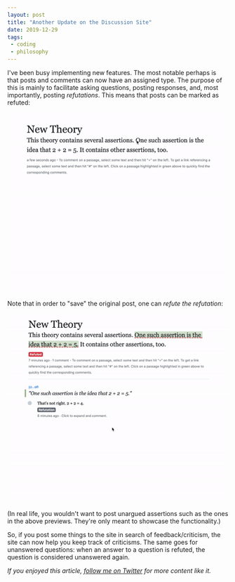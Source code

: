 ```yaml
---
layout: post
title: "Another Update on the Discussion Site"
date: 2019-12-29
tags:
 - coding
 - philosophy
---
```


I've been busy implementing new features. The most notable perhaps is that posts and comments can now have an assigned type. The purpose of this is mainly to facilitate asking questions, posting responses, and, most importantly, posting *refutations*. This means that posts can be marked as refuted:

![Image for post](/img/1_yGDioEdknTj51E-qnDf6dQ.gif)

Note that in order to "save" the original post, one can *refute the refutation*:

![Image for post](/img/1_HgDFJ-lvsMktTziOv1y1zg.gif)

(In real life, you wouldn't want to post unargued assertions such as the ones in the above previews. They're only meant to showcase the functionality.)

So, if you post some things to the site in search of feedback/criticism, the site can now help you keep track of criticisms. The same goes for unanswered questions: when an answer to a question is refuted, the question is considered unanswered again.

*If you enjoyed this article, *[*follow me on Twitter*](https://twitter.com/dchackethal)* for more content like it.*
